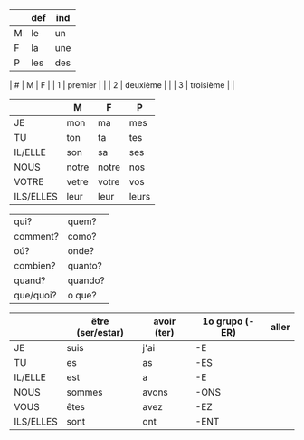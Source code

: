 
|   | def | ind |
|---|---|---|
| M | le | un |
| F | la | une |
| P | les | des |


| # | M | F |
| 1 | premier |  |
| 2 | deuxième |  |
| 3 | troisième |  |


|   | M | F | P |
|---|---|---|---|
| JE | mon | ma | mes |
| TU | ton | ta | tes |
| IL/ELLE | son | sa | ses |
| NOUS | notre | notre | nos |
| VOTRE | vetre | votre | vos |
| ILS/ELLES | leur | leur | leurs |



|   |   |
|---|---|
| qui? | quem? |
| comment? | como? |
| oú? | onde? |
| combien? | quanto? |
| quand? | quando? |
| que/quoi? | o que? |


|   |  être (ser/estar) | avoir (ter)  | 1o grupo (-ER)  | aller |
|---|---|---|---|---|
| JE | suis | j'ai | -E |  |
| TU | es | as | -ES |  |
| IL/ELLE | est | a | -E |  |
| NOUS | sommes | avons | -ONS |  |
| VOUS | êtes | avez | -EZ |  |
| ILS/ELLES | sont | ont | -ENT |  |